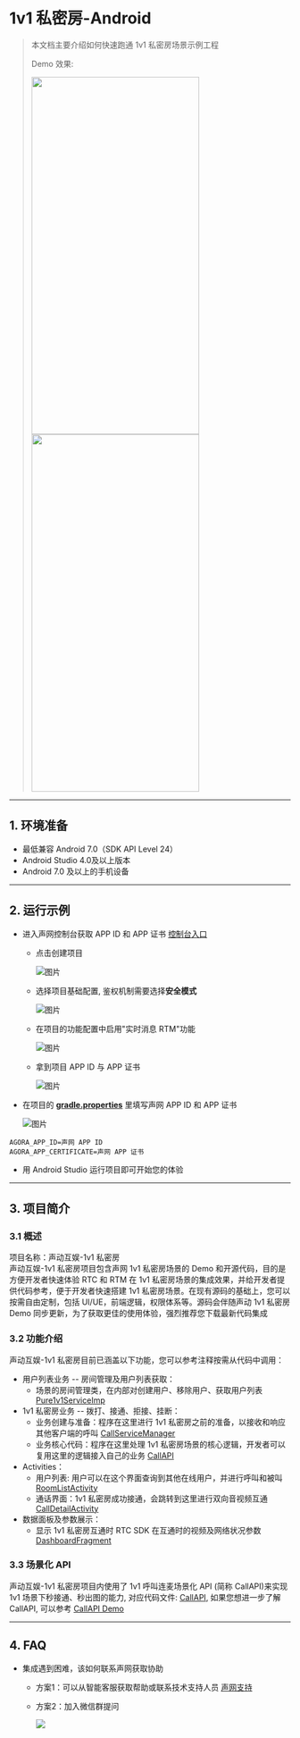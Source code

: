 # 1v1 私密房-Android

> 本文档主要介绍如何快速跑通 1v1 私密房场景示例工程
>
> Demo 效果:
>
> <img src="https://accktvpic.oss-cn-beijing.aliyuncs.com/pic/github_readme/private1v1/1v1_2.jpg" width="300" height="640"><img src="https://accktvpic.oss-cn-beijing.aliyuncs.com/pic/github_readme/private1v1/1v1_1.jpg" width="300" height="640">
---

## 1. 环境准备

- 最低兼容 Android 7.0（SDK API Level 24）
- Android Studio 4.0及以上版本
- Android 7.0 及以上的手机设备

---

## 2. 运行示例

- 进入声网控制台获取 APP ID 和 APP 证书 [控制台入口](https://console.shengwang.cn/overview)

  - 点击创建项目

    ![图片](https://accktvpic.oss-cn-beijing.aliyuncs.com/pic/github_readme/ent-full/sdhy_1.jpg)

  - 选择项目基础配置, 鉴权机制需要选择**安全模式**

    ![图片](https://accktvpic.oss-cn-beijing.aliyuncs.com/pic/github_readme/ent-full/sdhy_2.jpg)

  - 在项目的功能配置中启用"实时消息 RTM"功能

    ![图片](https://accktvpic.oss-cn-beijing.aliyuncs.com/pic/github_readme/ent-full/sdhy_7.jpg)

  - 拿到项目 APP ID 与 APP 证书

    ![图片](https://accktvpic.oss-cn-beijing.aliyuncs.com/pic/github_readme/ent-full/sdhy_3.jpg)

- 在项目的 [**gradle.properties**](../../gradle.properties) 里填写声网 APP ID 和 APP 证书

  ![图片](https://accktvpic.oss-cn-beijing.aliyuncs.com/pic/github_readme/config_app_id_android.jpg)

``` 
AGORA_APP_ID=声网 APP ID
AGORA_APP_CERTIFICATE=声网 APP 证书
```

- 用 Android Studio 运行项目即可开始您的体验

---

## 3. 项目简介

### 3.1 概述

项目名称：声动互娱-1v1 私密房  
声动互娱-1v1 私密房项目包含声网 1v1 私密房场景的 Demo 和开源代码，目的是方便开发者快速体验 RTC 和 RTM 在 1v1 私密房场景的集成效果，并给开发者提供代码参考，便于开发者快速搭建 1v1 私密房场景。在现有源码的基础上，您可以按需自由定制，包括 UI/UE，前端逻辑，权限体系等。源码会伴随声动 1v1 私密房 Demo 同步更新，为了获取更佳的使用体验，强烈推荐您下载最新代码集成

### 3.2 功能介绍

声动互娱-1v1 私密房目前已涵盖以下功能，您可以参考注释按需从代码中调用：

- 用户列表业务 -- 房间管理及用户列表获取：
  - 场景的房间管理类，在内部对创建用户、移除用户、获取用户列表 [Pure1v1ServiceImp](src/main/java/io/agora/scene/pure1v1/service/Pure1v1ServiceImp.kt)
- 1v1 私密房业务 -- 拨打、接通、拒接、挂断：
  - 业务创建与准备：程序在这里进行 1v1 私密房之前的准备，以接收和响应其他客户端的呼叫 [CallServiceManager](src/main/java/io/agora/scene/pure1v1/CallServiceManager.kt)
  - 业务核心代码：程序在这里处理 1v1 私密房场景的核心逻辑，开发者可以复用这里的逻辑接入自己的业务 [CallAPI](src/main/java/io/agora/scene/pure1v1/callapi)
- Activities：
  - 用户列表: 用户可以在这个界面查询到其他在线用户，并进行呼叫和被叫 [RoomListActivity](src/main/java/io/agora/scene/pure1v1/ui/RoomListActivity.kt)
  - 通话界面：1v1 私密房成功接通，会跳转到这里进行双向音视频互通 [CallDetailActivity](src/main/java/io/agora/scene/pure1v1/ui/living/CallDetailActivity.kt)
- 数据面板及参数展示：
  - 显示 1v1 私密房互通时 RTC SDK 在互通时的视频及网络状况参数 [DashboardFragment](src/main/java/io/agora/scene/pure1v1/ui/living/DashboardFragment.kt)

### 3.3 场景化 API

声动互娱-1v1 私密房项目内使用了 1v1 呼叫连麦场景化 API (简称 CallAPI)来实现 1v1 场景下秒接通、秒出图的能力, 对应代码文件: [CallAPI](src/main/java/io/agora/scene/pure1v1/callapi), 如果您想进一步了解 CallAPI, 可以参考 [CallAPI Demo](https://github.com/AgoraIO-Community/CallAPI)

---

## 4. FAQ

- 集成遇到困难，该如何联系声网获取协助
  - 方案1：可以从智能客服获取帮助或联系技术支持人员 [声网支持](https://ticket.shengwang.cn/form?type_id=&sdk_product=&sdk_platform=&sdk_version=&current=0&project_id=&call_id=&channel_name=)
  - 方案2：加入微信群提问
  
    ![](https://download.agora.io/demo/release/SDHY_QA.jpg)
